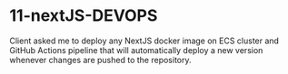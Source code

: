 # 11-nextJS-DEVOPS
Client asked me to deploy any NextJS docker image on ECS cluster and GitHub Actions pipeline that will automatically deploy a new version whenever changes are pushed to the repository.

